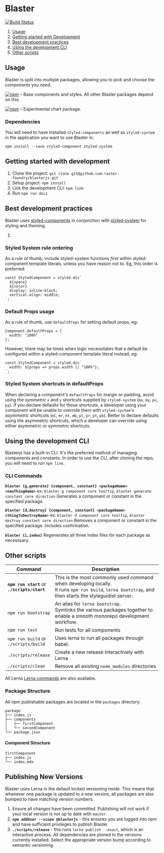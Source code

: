 # Blaster

[![Build Status](https://travis-ci.org/raster-foundry/blasterjs.svg?branch=master)](https://travis-ci.org/raster-foundry/blasterjs)

1) [Usage](#usage)
2) [Getting started with Development](#getting-started-with-development)
3) [Best development practices](#best-development-practices)
4) [Using the development CLI](#using-the-development-cli)
5) [Other scripts](#other-scripts)

## Usage
Blaster is split into multiple packages, allowing you to pick and choose the components you need.

[![npm](https://img.shields.io/npm/v/@blasterjs/core.svg?label=@blasterjs/core)](https://www.npmjs.com/package/@blasterjs/core) &ndash; Base components and styles. All other Blaster packages depend on this.

[![npm](https://img.shields.io/npm/v/@blasterjs/chart.svg?label=@blasterjs/chart)](https://www.npmjs.com/package/@blasterjs/chart) &ndash; Experimental chart package.

### Dependencies

You will need to have installed `styled-components` as well as `styled-system` in the application you want to use Blaster in.

`npm install --save styled-component styled-system`

## Getting started with development

1.  Clone the project: `git clone git@github.com:raster-foundry/blasterjs.git`
2.  Setup project: `npm install`
3.  Link the development CLI: `npm link`
3.  Run `npm run docz`

## Best development practices

Blaster uses [styled-components](https://www.styled-components.com/) in conjunction with [styled-system](https://jxnblk.com/styled-system/) for styling and theming.

1) 

### Styled System rule ordering

As a rule of thumb, include styled-system functions _first_ within styled-component
template literals, unless you have reason not to. Eg, this order is preferred:

```
const StyledComponent = styled.div`
  ${space}
  ${color}
  display: inline-block;
  vertical-align: middle;
`;
```

### Default Props usage

As a rule of thumb, use `defaultProps` for setting default props, eg:

```
Component.defaultProps = {
  width: "100%"
};
```

However, there may be times when logic necessitates that a default be configured
within a styled-component template literal instead, eg:

```
const StyledComponent = styled.div`
  width: ${props => props.width || "100%"};
`;
```

### Styled System shortcuts in defaultProps

When declaring a component's `defaultProps` for margin or padding, avoid using the
_symmetric_ `x` and `y` shortcuts supplied by `styled-system` (`mx`, `my`, `px`, `py`).
If you declare defaults for those shortcuts, a developer using your component will
be unable to override them with `styled-system`'s _asymmetric_ shortcuts
(`ml`, `mr`, `mt`, `mb`, `pl`, `pr`, `pt`, `pb`). Better to declare defaults
using the asymmetric shortcuts, which a developer can override using either
asymmetric or symmetric shortcuts.


## Using the development CLI

Blasterjs has a built-in CLI.
It's the preferred method of managing components and constants.
In order to use the CLI, after cloning the repo, you will need to run `npm link`.

### CLI Commands

**`blaster {g,generate} {component, constant} <packageName> <newThingName>`**
ex: `blaster g component core tooltip`, `blaster generate constant core direction`
Generates a component or constant in the specified package.

**`blaster {d,destroy} {component, constant} <packageName> <thingToDestroyName>`**
ex: `blaster d component core tooltip`, `blaster destroy constant core direction`
Removes a component or constant in the specified package. Includes confirmation.

**`blaster {i,index}`**
Regenerates all three index files for each package as necesssary.

## Other scripts

| Command                                        | Description                                                                                                                                             |
| ---------------------------------------------- | ------------------------------------------------------------------------------------------------------------------------------------------------------- |
| **`npm run start`** or<br/> **`./scripts/start`** | This is the most commonly used command when developing locally. <br/> It runs `npm run build`, `lerna bootstrap`, and then starts the styleguidist server. |
| `npm run bootstrap`                               | An alias for `lerna bootstrap`. <br/> Symlinks the various packages together to enable a smooth monorepo development workflow.                          |
| `npm run test`                                    | Run tests for all components                                                                                                                            |
| `npm run build` or <br/> `./scripts/build`        | Uses lerna to run all packages through babel.                                                                                                           |
| `./scripts/release`                            | Create a new release interactively with Lerna                                                                                                           |
| `./scripts/clean`                              | Remove all existing `node_modules` directories                                                                                                          |

All Lerna [Lerna commands](https://lernajs.io/) are also available.

### Package Structure

All npm publishable packages are located in the `packages` directory.

```
package
├── index.js
├── components
│   ├── firstComponent
│   └── secondComponent
└── package.json
```

#### Component Structure

```
firstComponent
├── index.js
└── index.mdx
```

## Publishing New Versions

Blaster uses Lerna in the default locked versioning mode.
This means that whenever one package is updated to a new version, all packages are also bumped to have matching version numbers.

1.  Ensure all changes have been committed. Publishing will not work if your local version is not up to date with `master`.
1.  **`npm addUser --scope @blasterjs`** - this ensures you are logged into npm and have sufficient privileges to publish Blaster
1.  **`./scripts/release`** - this runs `lerna publish --exact`, which is an interactive process. All dependencies are pinned to the versions currently installed. Select the appropriate version bump according to semantic versioning.
